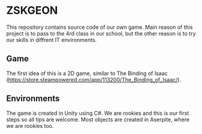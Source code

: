 # ZSKGEON

 This repository contains source code of our own game. Main reason of this project is to pass to the 4rd class in our school, but the other reason is to try our skills in diffrent IT environments.
 
## Game

 The first idea of this is a 2D game, similar to The Binding of Isaac (https://store.steampowered.com/app/113200/The_Binding_of_Isaac/).

## Environments

The game is created in Unity using C#. We are rookies and this is our first steps so all tips are welcome. Most objects are created in Aserpite, where we are rookies too.
